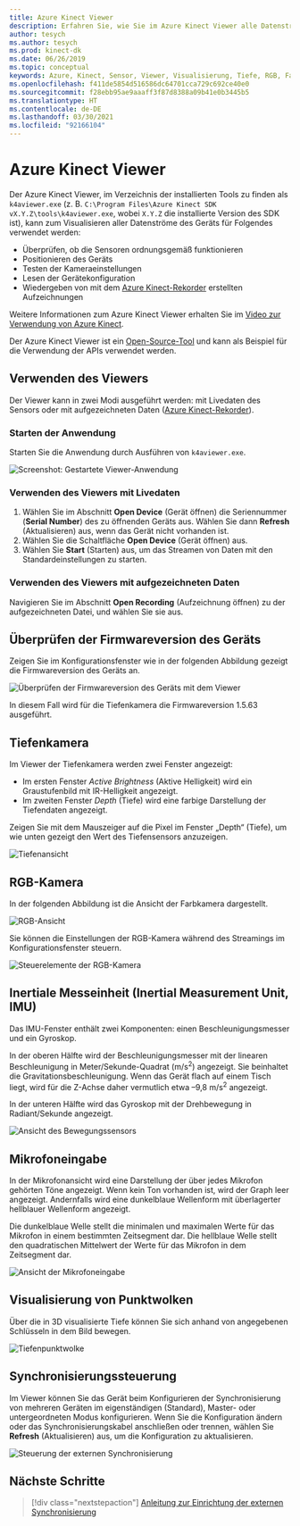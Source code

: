 ```yaml
---
title: Azure Kinect Viewer
description: Erfahren Sie, wie Sie im Azure Kinect Viewer alle Datenströme des Geräts visualisieren.
author: tesych
ms.author: tesych
ms.prod: kinect-dk
ms.date: 06/26/2019
ms.topic: conceptual
keywords: Azure, Kinect, Sensor, Viewer, Visualisierung, Tiefe, RGB, Farbe, IMU, Audiodaten, Mikrofon, Punktwolke
ms.openlocfilehash: f411de5854d516586dc64701cca729c692ce40e0
ms.sourcegitcommit: f28ebb95ae9aaaff3f87d8388a09b41e0b3445b5
ms.translationtype: HT
ms.contentlocale: de-DE
ms.lasthandoff: 03/30/2021
ms.locfileid: "92166104"
---
```

# <a name="azure-kinect-viewer"></a>Azure Kinect Viewer

Der Azure Kinect Viewer, im Verzeichnis der installierten Tools zu finden als `k4aviewer.exe` (z. B. `C:\Program Files\Azure Kinect SDK vX.Y.Z\tools\k4aviewer.exe`, wobei `X.Y.Z` die installierte Version des SDK ist), kann zum Visualisieren aller Datenströme des Geräts für Folgendes verwendet werden:

* Überprüfen, ob die Sensoren ordnungsgemäß funktionieren
* Positionieren des Geräts
* Testen der Kameraeinstellungen
* Lesen der Gerätekonfiguration
* Wiedergeben von mit dem [Azure Kinect-Rekorder](azure-kinect-recorder.md) erstellten Aufzeichnungen

Weitere Informationen zum Azure Kinect Viewer erhalten Sie im [Video zur Verwendung von Azure Kinect](https://www.microsoft.com/videoplayer/embed/RE3hNwG).

Der Azure Kinect Viewer ist ein [Open-Source-Tool](https://github.com/microsoft/Azure-Kinect-Sensor-SDK/tree/develop/tools/k4aviewer) und kann als Beispiel für die Verwendung der APIs verwendet werden.

## <a name="use-viewer"></a>Verwenden des Viewers

Der Viewer kann in zwei Modi ausgeführt werden: mit Livedaten des Sensors oder mit aufgezeichneten Daten ([Azure Kinect-Rekorder](azure-kinect-recorder.md)).

### <a name="start-application"></a>Starten der Anwendung

Starten Sie die Anwendung durch Ausführen von `k4aviewer.exe`.

![Screenshot: Gestartete Viewer-Anwendung](./media/how-to-guides/open-viewer.png)

### <a name="use-the-viewer-with-live-data"></a>Verwenden des Viewers mit Livedaten

1. Wählen Sie im Abschnitt **Open Device** (Gerät öffnen) die Seriennummer (**Serial Number**) des zu öffnenden Geräts aus. Wählen Sie dann **Refresh** (Aktualisieren) aus, wenn das Gerät nicht vorhanden ist.
2. Wählen Sie die Schaltfläche **Open Device** (Gerät öffnen) aus.
3. Wählen Sie **Start** (Starten) aus, um das Streamen von Daten mit den Standardeinstellungen zu starten.

### <a name="use-the-viewer-with-recorded-data"></a>Verwenden des Viewers mit aufgezeichneten Daten

Navigieren Sie im Abschnitt **Open Recording** (Aufzeichnung öffnen) zu der aufgezeichneten Datei, und wählen Sie sie aus.

## <a name="check-device-firmware-version"></a>Überprüfen der Firmwareversion des Geräts

Zeigen Sie im Konfigurationsfenster wie in der folgenden Abbildung gezeigt die Firmwareversion des Geräts an.

![Überprüfen der Firmwareversion des Geräts mit dem Viewer](./media/how-to-guides/check-firmware-update.png)

In diesem Fall wird für die Tiefenkamera die Firmwareversion 1.5.63 ausgeführt.

## <a name="depth-camera"></a>Tiefenkamera

Im Viewer der Tiefenkamera werden zwei Fenster angezeigt:

* Im ersten Fenster *Active Brightness* (Aktive Helligkeit) wird ein Graustufenbild mit IR-Helligkeit angezeigt.
* Im zweiten Fenster *Depth* (Tiefe) wird eine farbige Darstellung der Tiefendaten angezeigt.

Zeigen Sie mit dem Mauszeiger auf die Pixel im Fenster „Depth“ (Tiefe), um wie unten gezeigt den Wert des Tiefensensors anzuzeigen.

![Tiefenansicht](./media/how-to-guides/depth-camera.png)

## <a name="rgb-camera"></a>RGB-Kamera

In der folgenden Abbildung ist die Ansicht der Farbkamera dargestellt.

![RGB-Ansicht](./media/how-to-guides/viewer-rgb-camera.png)

Sie können die Einstellungen der RGB-Kamera während des Streamings im Konfigurationsfenster steuern.

![Steuerelemente der RGB-Kamera](./media/how-to-guides/rgb-camera-settings.png)

## <a name="inertial-measurement-unit-imu"></a>Inertiale Messeinheit (Inertial Measurement Unit, IMU)

Das IMU-Fenster enthält zwei Komponenten: einen Beschleunigungsmesser und ein Gyroskop.

In der oberen Hälfte wird der Beschleunigungsmesser mit der linearen Beschleunigung in Meter/Sekunde-Quadrat (m/s<sup>2</sup>) angezeigt.  Sie beinhaltet die Gravitationsbeschleunigung. Wenn das Gerät flach auf einem Tisch liegt, wird für die Z-Achse daher vermutlich etwa –9,8 m/s<sup>2</sup> angezeigt.

In der unteren Hälfte wird das Gyroskop mit der Drehbewegung in Radiant/Sekunde angezeigt.

![Ansicht des Bewegungssensors](./media/how-to-guides/viewer-mu-settings.png)

## <a name="microphone-input"></a>Mikrofoneingabe

In der Mikrofonansicht wird eine Darstellung der über jedes Mikrofon gehörten Töne angezeigt. Wenn kein Ton vorhanden ist, wird der Graph leer angezeigt. Andernfalls wird eine dunkelblaue Wellenform mit überlagerter hellblauer Wellenform angezeigt.

Die dunkelblaue Welle stellt die minimalen und maximalen Werte für das Mikrofon in einem bestimmten Zeitsegment dar. Die hellblaue Welle stellt den quadratischen Mittelwert der Werte für das Mikrofon in dem Zeitsegment dar.

![Ansicht der Mikrofoneingabe](./media/how-to-guides/microphone-data.png)

## <a name="point-cloud-visualization"></a>Visualisierung von Punktwolken

Über die in 3D visualisierte Tiefe können Sie sich anhand von angegebenen Schlüsseln in dem Bild bewegen.

![Tiefenpunktwolke](./media/how-to-guides/depth-point-cloud.png)

## <a name="synchronization-control"></a>Synchronisierungssteuerung

Im Viewer können Sie das Gerät beim Konfigurieren der Synchronisierung von mehreren Geräten im eigenständigen (Standard), Master- oder untergeordneten Modus konfigurieren.
Wenn Sie die Konfiguration ändern oder das Synchronisierungskabel anschließen oder trennen, wählen Sie **Refresh** (Aktualisieren) aus, um die Konfiguration zu aktualisieren.

![Steuerung der externen Synchronisierung](./media/how-to-guides/sync-control.png)

## <a name="next-steps"></a>Nächste Schritte

> [!div class="nextstepaction"]
>[Anleitung zur Einrichtung der externen Synchronisierung](https://support.microsoft.com/help/4494429/sync-multiple-azure-kinect-dk-devices)
